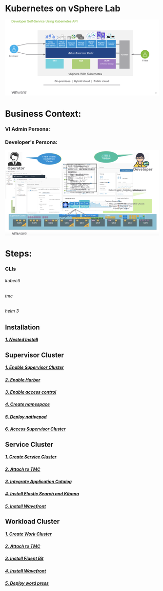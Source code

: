 # Kubernetes on vSphere Lab

![](./images/supervisor-cluster1.png)

# Business Context:


### VI Admin Persona:



### Developer's Persona:



![](./images/supervisor-cluster2.png)



# Steps:

### CLIs
###### kubectl
###### tmc
###### helm 3

## Installation

##### [1. Nested Install](./nestedInstall)

## Supervisor Cluster

##### [1. Enable Supervisor Cluster](./supervisorcluster/enablecluster)
##### [2. Enable Harbor](./supervisorcluster/enableharbor)
##### [3. Enable access control](./supervisorcluster/accesscontrol)
##### [4. Create namespace](./supervisorcluster/namespace)
##### [5. Deploy nativepod](./supervisorcluster/nativepod)
##### [6. Access Supervisor Cluster](./supervisorcluster/accesscluster)

## Service Cluster

##### [1. Create Service Cluster](./servicecluster/createservicecluster)
##### [2. Attach to TMC](./servicecluster/attachclustertotmc)
##### [3. Integrate Application Catalog](./servicecluster/integrateapplicationcatalog)
##### [4. Install Elastic Search and Kibana](./servicecluster/EK)
##### [5. Install Wavefront](./servicecluster/wavefront)

## Workload Cluster

##### [1. Create Work Cluster](./workloadcluster/createworkloadcluster)
##### [2. Attach to TMC](./workloadcluster/attachclustertotmc)
##### [3. Install Fluent Bit](./workloadcluster/logging)
##### [4. Install Wavefront](./workloadcluster/wavefront)
##### [5. Deploy word press](./workloadcluster/deployworkloads)
